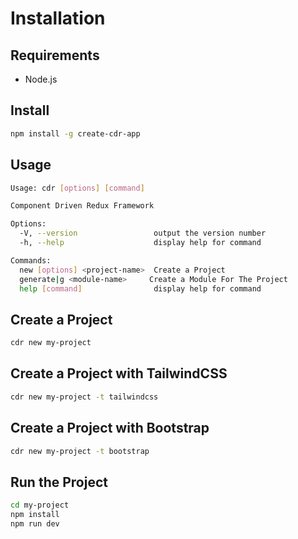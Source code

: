 # Installation

## Requirements

- Node.js

## Install

```bash
npm install -g create-cdr-app
```

## Usage

```bash
Usage: cdr [options] [command]

Component Driven Redux Framework

Options:
  -V, --version                 output the version number
  -h, --help                    display help for command

Commands:
  new [options] <project-name>  Create a Project
  generate|g <module-name>     Create a Module For The Project
  help [command]                display help for command
```

## Create a Project

```bash
cdr new my-project
```

## Create a Project with TailwindCSS

```bash
cdr new my-project -t tailwindcss
```

## Create a Project with Bootstrap

```bash
cdr new my-project -t bootstrap
```

## Run the Project

```bash
cd my-project
npm install
npm run dev
```
